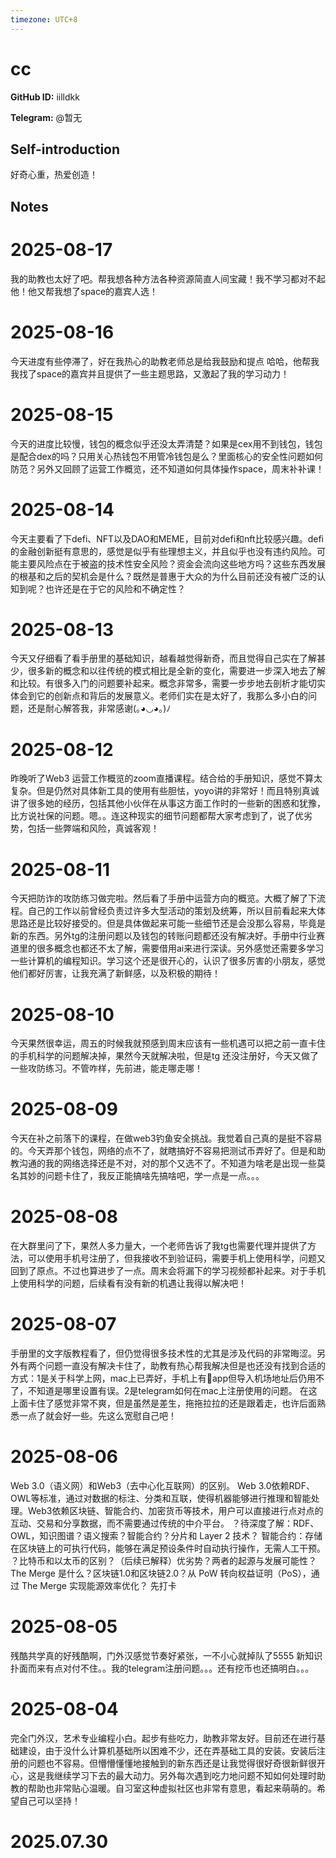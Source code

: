 ```yaml
---
timezone: UTC+8
---
```


# cc

**GitHub ID:** iilldkk

**Telegram:** @暂无

## Self-introduction

好奇心重，热爱创造！

## Notes

<!-- Content_START -->
# 2025-08-17

我的助教也太好了吧。帮我想各种方法各种资源简直人间宝藏！我不学习都对不起他！他又帮我想了space的嘉宾人选！

# 2025-08-16

今天进度有些停滞了，好在我热心的助教老师总是给我鼓励和提点 哈哈，他帮我我找了space的嘉宾并且提供了一些主题思路，又激起了我的学习动力！

# 2025-08-15

今天的进度比较慢，钱包的概念似乎还没太弄清楚？如果是cex用不到钱包，钱包是配合dex的吗？只用关心热钱包不用管冷钱包是么？里面核心的安全性问题如何防范？另外又回顾了运营工作概览，还不知道如何具体操作space，周末补补课！

# 2025-08-14

今天主要看了下defi、NFT以及DAO和MEME，目前对defi和nft比较感兴趣。defi的金融创新挺有意思的，感觉是似乎有些理想主义，并且似乎也没有违约风险。可能主要风险点在于被盗的技术性安全风险？资金会流向这些地方吗？这些东西发展的根基和之后的契机会是什么？既然是普惠于大众的为什么目前还没有被广泛的认知到呢？也许还是在于它的风险和不确定性？

# 2025-08-13

今天又仔细看了看手册里的基础知识，越看越觉得新奇，而且觉得自己实在了解甚少，很多新的概念和以往传统的模式相比是全新的变化，需要进一步深入地去了解和比较。有很多入门的问题要补起来。概念非常多，需要一步步地去剖析才能切实体会到它的创新点和背后的发展意义。老师们实在是太好了，我那么多小白的问题，还是耐心解答我，非常感谢(｡◕◡◕｡)ﾉ

# 2025-08-12

昨晚听了Web3 运营工作概览的zoom直播课程。结合给的手册知识，感觉不算太复杂。但是仍然对具体新工具的使用有些胆怯，yoyo讲的非常好！而且特别真诚讲了很多她的经历，包括其他小伙伴在从事这方面工作时的一些新的困惑和犹豫，比方说社保的问题。嗯。。连这种现实的细节问题都帮大家考虑到了，说了优劣势，包括一些弊端和风险，真诚客观！

# 2025-08-11

今天把防诈的攻防练习做完啦。然后看了手册中运营方向的概览。大概了解了下流程。自己的工作以前曾经负责过许多大型活动的策划及统筹，所以目前看起来大体思路还是比较好接受的。但是具体做起来可能一些细节还是会没那么容易，毕竟是新的东西。另外tg的注册问题以及钱包的转账问题都还没有解决好。手册中行业赛道里的很多概念也都还不太了解，需要借用ai来进行深读。另外感觉还需要多学习一些计算机的编程知识。学习这个还是很开心的，认识了很多厉害的小朋友，感觉他们都好厉害，让我充满了新鲜感，以及积极的期待！

# 2025-08-10

今天果然很幸运，周五的时候我就预感到周末应该有一些机遇可以把之前一直卡住的手机科学的问题解决掉，果然今天就解决啦，但是tg 还没注册好，今天又做了一些攻防练习。不管咋样，先前进，能走哪走哪！

# 2025-08-09

今天在补之前落下的课程，在做web3钓鱼安全挑战。我觉着自己真的是挺不容易的。今天弄那个钱包，网络的点不了，就瞎搞好不容易把测试币弄好了。但是和助教沟通的我的网络选择还是不对，对的那个又选不了。不知道为啥老是出现一些莫名其妙的问题卡住了，我反正能搞啥先搞啥吧，学一点是一点。。。

# 2025-08-08

在大群里问了下，果然人多力量大，一个老师告诉了我tg也需要代理并提供了方法，可以使用手机号注册了，但我接收不到验证码，需要手机上使用科学，问题又回到了原点。不过也算进步了一点。周末会将漏下的学习视频都补起来。对于手机上使用科学的问题，后续看有没有新的机遇让我得以解决吧！

# 2025-08-07

手册里的文字版教程看了，但仍觉得很多技术性的尤其是涉及代码的非常晦涩。另外有两个问题一直没有解决卡住了，助教有热心帮我解决但是也还没有找到合适的方式：1是关于科学上网，mac上已弄好，手机上有🚀app但导入机场地址后仍用不了，不知道是哪里设置有误。2是telegram如何在mac上注册使用的问题。
在这上面卡住了感觉非常不爽，但是虽然是差生，拖拖拉拉的还是跟着走，也许后面熟悉一点了就会好一些。先这么宽慰自己吧！

# 2025-08-06

Web 3.0（语义网）和Web3（去中心化互联网）的区别。
Web 3.0依赖RDF、OWL等标准，通过对数据的标注、分类和互联，使得机器能够进行推理和智能处理。Web3依赖区块链、智能合约、加密货币等技术，用户可以直接进行点对点的互动、交易和分享数据，而不需要通过传统的中介平台。
？待深度了解：RDF、OWL，知识图谱？语义搜索？智能合约？分片和 Layer 2 技术？
智能合约：存储在区块链上的可执行代码，能够在满足预设条件时自动执行操作，无需人工干预。
？比特币和以太币的区别？（后续已解释）优劣势？两者的起源与发展可能性？The Merge 是什么？区块链1.0和区块链2.0？从 PoW 转向权益证明（PoS），通过 The Merge 实现能源效率优化？
先打卡

# 2025-08-05

残酷共学真的好残酷啊，门外汉感觉节奏好紧张，一不小心就掉队了5555 新知识扑面而来有点对付不住。。我的telegram注册问题。。。还有挖币也还搞明白。。。

# 2025-08-04

完全门外汉，艺术专业编程小白。起步有些吃力，助教非常友好。目前还在进行基础建设，由于没什么计算机基础所以困难不少，还在弄基础工具的安装。安装后注册的问题也不容易。但懵懵懂懂地接触到的新东西还是让我觉得很好奇很新鲜很开心，这是我继续学习下去的最大动力。另外每次遇到吃力地问题不知如何处理时助教的帮助也非常贴心温暖。自习室这种虚拟社区也非常有意思，看起来萌萌的。希望自己可以坚持！


# 2025.07.30


<!-- Content_END -->
